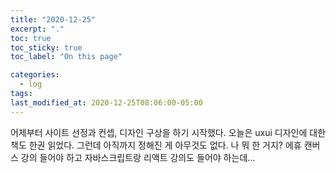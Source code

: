 ```yaml
---
title: "2020-12-25"
excerpt: "."
toc: true
toc_sticky: true
toc_label: "On this page"

categories:
  - log
tags:
last_modified_at: 2020-12-25T08:06:00-05:00
---
```


어제부터 사이트 선정과 컨셉, 디자인 구상을 하기 시작했다.
오늘은 uxui 디자인에 대한 책도 한권 읽었다.
그런데 아직까지 정해진 게 아무것도 없다.
나 뭐 한 거지?
에휴
캔버스 강의 들어야 하고 자바스크립트랑 리액트 강의도 들어야 하는데...
